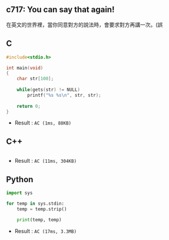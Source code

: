 ## c717: You can say that again!
在英文的世界裡，當你同意對方的說法時，會要求對方再講一次。(誤

## C
```C
#include<stdio.h>

int main(void)
{
	char str[100];
	
	while(gets(str) != NULL)
		printf("%s %s\n", str, str);
	
	return 0;
}
```
 * Result : `AC (1ms, 88KB)`

## C++
```C++

```
 * Result : `AC (11ms, 304KB)`

## Python
```python
import sys

for temp in sys.stdin:
    temp = temp.strip()

    print(temp, temp)
```
 * Result : `AC (17ms, 3.3MB)`
